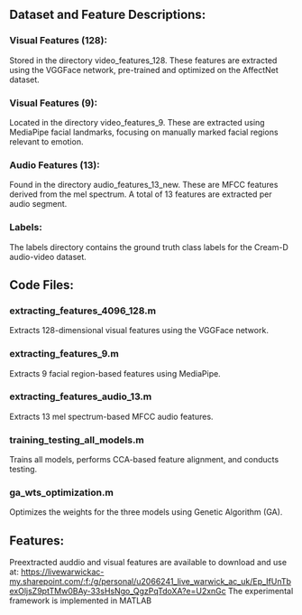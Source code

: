 ## Dataset and Feature Descriptions:
### Visual Features (128):
Stored in the directory video_features_128. These features are extracted using the VGGFace network, pre-trained and optimized on the AffectNet dataset.

### Visual Features (9):
Located in the directory video_features_9. These are extracted using MediaPipe facial landmarks, focusing on manually marked facial regions relevant to emotion.

### Audio Features (13):
Found in the directory audio_features_13_new. These are MFCC features derived from the mel spectrum. A total of 13 features are extracted per audio segment.

### Labels:
The labels directory contains the ground truth class labels for the Cream-D audio-video dataset.

## Code Files:
###  extracting_features_4096_128.m
Extracts 128-dimensional visual features using the VGGFace network.

###  extracting_features_9.m
Extracts 9 facial region-based features using MediaPipe.

###  extracting_features_audio_13.m
Extracts 13 mel spectrum-based MFCC audio features.

### training_testing_all_models.m
Trains all models, performs CCA-based feature alignment, and conducts testing.

### ga_wts_optimization.m
Optimizes the weights for the three models using Genetic Algorithm (GA).

## Features: 
Preextracted auddio and visual features are available to download and use at:  https://livewarwickac-my.sharepoint.com/:f:/g/personal/u2066241_live_warwick_ac_uk/Ep_IfUnTbexOljsZ9ptTMw0BAy-33sHsNgo_QgzPqTdoXA?e=U2xnGc
The experimental framework is implemented in MATLAB
